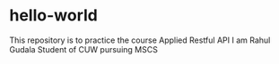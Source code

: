 # hello-world
This repository is to practice the course Applied Restful API
I am Rahul Gudala Student of CUW pursuing MSCS
